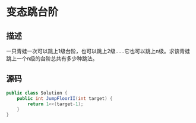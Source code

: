 # 变态跳台阶
## 描述
一只青蛙一次可以跳上1级台阶，也可以跳上2级……它也可以跳上n级。求该青蛙跳上一个n级的台阶总共有多少种跳法。
## 源码
```java
public class Solution {
    public int JumpFloorII(int target) {
        return 1<<(target-1);
    }
}
```
